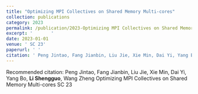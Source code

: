 ```yaml
---
title: "Optimizing MPI Collectives on Shared Memory Multi-cores"
collection: publications
category: 2023
permalink: /publication/2023-Optimizing MPI Collectives on Shared Memory Multi-cores
excerpt: '       '
date: 2023-01-01
venue: ' SC 23'
paperurl: ' '
citation: ' Peng Jintao, Fang Jianbin, Liu Jie, Xie Min, Dai Yi, Yang Bo, <b>Li Shengguo</b>, Wang Zheng Optimizing MPI Collectives on Shared Memory Multi-cores SC 23 '
---
```



Recommended citation:  Peng Jintao, Fang Jianbin, Liu Jie, Xie Min, Dai Yi, Yang Bo, <b>Li Shengguo</b>, Wang Zheng Optimizing MPI Collectives on Shared Memory Multi-cores SC 23 